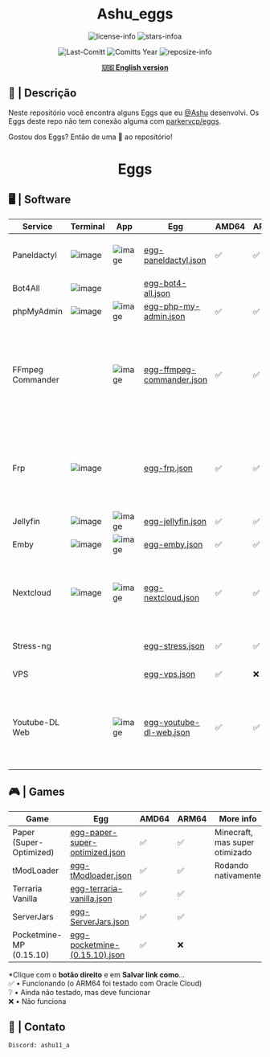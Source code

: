 <div align="center">

# Ashu_eggs

![license-info](https://img.shields.io/github/license/Ashu11-A/Ashu_eggs?style=for-the-badge&colorA=302D41&colorB=f9e2af&logoColor=f9e2af)
![stars-infoa](https://img.shields.io/github/stars/Ashu11-A/Ashu_eggs?colorA=302D41&colorB=f9e2af&style=for-the-badge)

![Last-Comitt](https://img.shields.io/github/last-commit/Ashu11-A/Ashu_eggs?style=for-the-badge&colorA=302D41&colorB=b4befe)
![Comitts Year](https://img.shields.io/github/commit-activity/y/Ashu11-A/Ashu_eggs?style=for-the-badge&colorA=302D41&colorB=f9e2af&logoColor=f9e2af)
![reposize-info](https://img.shields.io/github/repo-size/Ashu11-A/Ashu_eggs?style=for-the-badge&colorA=302D41&colorB=90dceb)

[**🇺🇸 English version**](./Readme-EN.md)

</div>
<div align="left">

## 📃 | Descrição

Neste repositório você encontra alguns Eggs que eu [@Ashu](https://github.com/Ashu11-A) desenvolvi.
Os Eggs deste repo não tem conexão alguma com [parkervcp/eggs](https://github.com/parkervcp/eggs).

Gostou dos Eggs? Então de uma 🌟 ao repositório!

</div>
<div align="center">

# Eggs

</div>

## 🖥 | Software
| Service | Terminal | App | Egg | AMD64 | ARM64 | More info |
|--|--|--|--|--|--|--|
| Paneldactyl | ![image](https://github.com/Ashu11-A/Ashu_eggs/assets/30575805/587122d3-4e08-4b88-b4b3-79d08d8e65d8) | ![image](https://github.com/Ashu11-A/Ashu_eggs/assets/30575805/929f730c-9cf0-412b-b513-305b4902060f) | [egg-paneldactyl.json](https://github.com/Ashu11-A/Ashu_eggs/raw/main/Eggs/pt-BR/software/egg-paneldactyl.json) | ✅ | ✅ | Instalador de painéis (Pterodactyl, Jexactyl...)
| Bot4All | ![image](https://github.com/Ashu11-A/Ashu_eggs/assets/30575805/b027d041-fc7d-4597-8587-91525d9f8314) | | [egg-bot4-all.json](https://github.com/Ashu11-A/Ashu_eggs/raw/main/Eggs/pt-BR/software/egg-bot4-all.json)
| phpMyAdmin | ![image](https://github.com/Ashu11-A/Ashu_eggs/assets/30575805/69ea01f6-022c-4d7b-827a-6c7ab38602a4) | ![image](https://github.com/Ashu11-A/Ashu_eggs/assets/30575805/67481a5b-1bf1-4ada-8387-54cdd1943081) | [egg-php-my-admin.json](https://github.com/Ashu11-A/Ashu_eggs/raw/main/Eggs/pt-BR/software/egg-php-my-admin.json) | ✅ | ✅ | 
| FFmpeg Commander |  | ![image](https://github.com/Ashu11-A/Ashu_eggs/assets/30575805/464f8269-5e04-45ca-a778-121bd8c3e4e3) | [egg-ffmpeg-commander.json](https://github.com/Ashu11-A/Ashu_eggs/raw/main/Eggs/pt-BR/software/egg-ffmpeg-commander.json) | ✅ | ✅ | Uma interface de usuário da Web simples para gerar operações de codificação FFmpeg comuns.
| Frp | ![image](https://github.com/Ashu11-A/Ashu_eggs/assets/30575805/aebee151-9274-4f72-b0ea-553164398b7b) | | [egg-frp.json](https://github.com/Ashu11-A/Ashu_eggs/raw/main/Eggs/pt-BR/software/egg-frp.json) | ✅ | ✅ | Cria um túnel que atravessa NAT (precisa de um servidor com porta aberta)
| Jellyfin | ![image](https://github.com/Ashu11-A/Ashu_eggs/assets/30575805/a43a9e23-a7e2-45e9-a8e7-5e457d42a456) | ![image](https://github.com/Ashu11-A/Ashu_eggs/assets/30575805/d8adbc43-7e1f-44a8-824c-ffe0de611b1d) | [egg-jellyfin.json](https://github.com/Ashu11-A/Ashu_eggs/raw/main/Eggs/pt-BR/software/egg-jellyfin.json) | ✅ | ✅ | Reprodutor de mídia
| Emby | ![image](https://github.com/Ashu11-A/Ashu_eggs/assets/30575805/4f14a380-1548-4f36-bb7f-b1fb714e808d) | ![image](https://github.com/Ashu11-A/Ashu_eggs/assets/30575805/a52b5df9-9cf9-4422-8265-050b77ecd5f6) | [egg-emby.json](https://github.com/Ashu11-A/Ashu_eggs/raw/main/Eggs/pt-BR/software/egg-emby.json) | ✅ | ✅ | Reprodutor de mídia
| Nextcloud | ![image](https://github.com/Ashu11-A/Ashu_eggs/assets/30575805/a0c46470-4545-440c-b15f-039c77b82021) | ![image](https://github.com/Ashu11-A/Ashu_eggs/assets/30575805/9583ed82-b80d-4013-811f-9815ef9e0888) | [egg-nextcloud.json](https://github.com/Ashu11-A/Ashu_eggs/raw/main/Eggs/pt-BR/software/egg-nextcloud.json) | ✅ | ✅ | Um lugar para você guardar seus arquivos, tipo Dropbox
| Stress-ng | | | [egg-stress.json](https://github.com/Ashu11-A/Ashu_eggs/raw/main/Eggs/pt-BR/software/egg-stress.json) | ✅ | ✅ | Isso irá estressar a sua máquina
| VPS | | | [egg-vps.json](https://github.com/Ashu11-A/Ashu_eggs/raw/main/Eggs/pt-BR/software/egg-vps.json) | ✅ | ❌ | Root com Proot
| Youtube-DL Web | | ![image](https://github.com/Ashu11-A/Ashu_eggs/assets/30575805/30d3d8fd-698f-46d3-be97-f50a6c604f4f) | [egg-youtube-dl-web.json](https://github.com/Ashu11-A/Ashu_eggs/raw/main/Eggs/pt-BR/software/egg-youtube-dl-web.json) | ✅ | ✅ | Interface web para fazer downloads de vídeos do YouTube diretamente ao usuário.

## 🎮 | Games
| Game | Egg | AMD64 | ARM64 | More info |
|--|--|--|--|--|
| Paper (Super-Optimized) | [egg-paper-super-optimized.json](https://github.com/Ashu11-A/Ashu_eggs/raw/main/Eggs/pt-BR/games/egg-paper-super-optimized.json) | ✅ | ✅ | Minecraft, mas super otimizado
| tModLoader | [egg-tModloader.json](https://github.com/Ashu11-A/Ashu_eggs/raw/main/Eggs/pt-BR/games/egg-tModloader.json) | ✅ | ✅ |Rodando nativamente
| Terraria Vanilla | [egg-terraria-vanilla.json](https://github.com/Ashu11-A/Ashu_eggs/raw/main/Eggs/pt-BR/games/egg-terraria-vanilla.json) | ✅ | ✅ |
| ServerJars | [egg-ServerJars.json](https://github.com/Ashu11-A/Ashu_eggs/raw/main/Eggs/pt-BR/games/egg-ServerJars.json) | ✅ | ✅ |
| Pocketmine-MP (0.15.10) | [egg-pocketmine-(0.15.10).json](https://github.com/Ashu11-A/Ashu_eggs/raw/main/Eggs/pt-BR/games/egg-pocketmine-(0.15.10).json) | ✅ | ❌ |

*Clique com o **botão direito** e em **Salvar link como**...   
✅ • Funcionando (o ARM64 foi testado com Oracle Cloud)   
❔ • Ainda não testado, mas deve funcionar   
❌ • Não funciona   

## 📁 | Contato

```Discord: ashu11_a```
